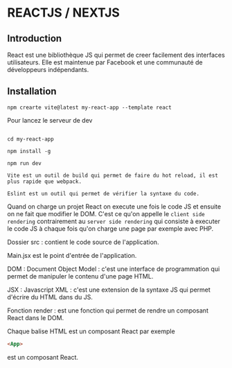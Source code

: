 # REACTJS / NEXTJS

## Introduction

React est une bibliothèque JS qui permet de creer facilement des interfaces utilisateurs. Elle est maintenue par Facebook et une communauté de développeurs indépendants.

## Installation

```
npm crearte vite@latest my-react-app --template react
```

Pour lancez le serveur de dev

```

cd my-react-app

npm install -g

npm run dev

```

`Vite est un outil de build qui permet de faire du hot reload, il est plus rapide que webpack.`

 `Eslint est un outil qui permet de vérifier la syntaxe du code.`

Quand on charge un projet React on execute une fois le code JS et ensuite on ne fait que modifier le DOM. C'est ce qu'on appelle le `client side rendering` contrairement au `server side rendering` qui consiste à executer le code JS à chaque fois qu'on charge une page par exemple avec PHP.

Dossier src : contient le code source de l'application.

Main.jsx est le point d'entrée de l'application.

DOM : Document Object Model : c'est une interface de programmation qui permet de manipuler le contenu d'une page HTML.

JSX : Javascript XML : c'est une extension de la syntaxe JS qui permet d'écrire du HTML dans du JS.

Fonction render : est une fonction qui permet de rendre un composant React dans le DOM.

Chaque balise HTML est un composant React par exemple 
```html
<App>
``` 
est un composant React.
